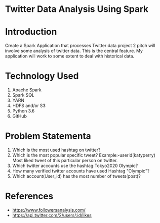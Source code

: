 # Twitter Data Analysis Using Spark

# Introduction
Create a Spark Application that processes Twitter data  project 2 pitch will involve some analysis of twitter data. 
This is the central feature. My application will work to some extent to deal with historical data.

# Technology Used
1. Apache Spark
2. Spark SQL 
3. YARN  
4. HDFS and/or S3
5. Python 3.6
6. GitHub

# Problem Statementa
1. Which is the most used hashtag on twitter?
2. Which is the most popular specific tweet? 
   Example:-userid(katyperry) Most liked tweet of this particular person on twitter.
3. Which twitter accounts use the hashtag Tokyo2020 Olympic?
4. How many verified twitter accounts have used Hashtag "Olympic"?
5. Which account(User_id) has the most number of tweets(post)?

# References
- https://www.followersanalysis.com/
- https://api.twitter.com/2/users/:id/likes
